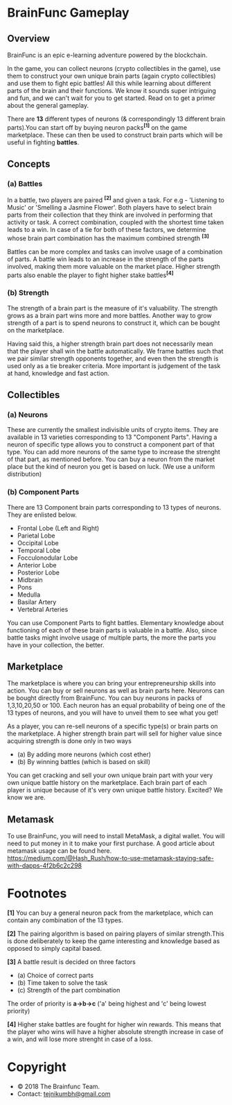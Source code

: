 # BrainFunc Gameplay

## Overview

BrainFunc is an epic e-learning adventure powered by the blockchain.

In the game, you can collect neurons (crypto collectibles in the game), use them to construct your own unique brain parts (again crypto collectibles) and use them to fight epic battles! All this while learning about different parts of the brain and their functions. We know it sounds super intriguing and fun, and we can't wait for you to get started. Read on to get a primer about the general gameplay.

There are **13** different types of neurons (& correspondingly 13 different brain parts).You can start off by buying neuron packs<sup>**[1]**</sup> on the game marketplace. These can then be used to construct brain parts which will be useful in fighting **battles**.


## Concepts

### (a) Battles
In a battle, two players are paired <sup>**[2]**</sup> and given a task. For e.g - 'Listening to Music' or 'Smelling a Jasmine Flower'. Both players have to select brain parts from their collection that they think are involved in performing that activity or task. A correct combination, coupled with the shortest time taken leads to a win. In case of a tie for both of these factors, we determine whose brain part combination has the maximum combined strength <sup>**[3]**</sup>


Battles can be more complex and tasks can involve usage of a combination of parts. A battle win leads to an increase in the strength of the parts involved, making them more valuable on the market place. Higher strength parts also enable the player to fight higher stake battles<sup>**[4]**</sup>

### (b) Strength

The strength of a brain part is the measure of it's valuability. The strength grows as a brain part wins more and more battles. Another way to grow strength of a part is to spend neurons to construct it, which can be bought on the marketplace.

Having said this, a higher strength brain part does not necessarily mean that the player shall win the battle automatically. We frame battles such that we pair similar strength opponents together, and even then the strength is used only as a tie breaker criteria. More important is judgement of the task at hand, knowledge and fast action.

## Collectibles

### (a) Neurons
These are currently the smallest indivisible units of crypto items. They are available in 13 varieties corresponding to 13 "Component Parts". Having a neuron of specific type allows you to construct a component part of that type. You can add more neurons of the same type to increase the strenght of that part, as mentioned before. You can buy a neuron from the market place but the kind of neuron you get is based on luck. (We use a uniform distribution)

### (b) Component Parts
There are 13 Component brain parts corresponding to 13 types of neurons. They are enlisted below.

   - Frontal Lobe (Left and Right)
   - Parietal Lobe
   - Occipital Lobe
   - Temporal Lobe  
   - Focculonodular Lobe
   - Anterior Lobe
   - Posterior Lobe
   - Midbrain
   - Pons
   - Medulla
   - Basilar Artery
   - Vertebral Arteries

You can use Component Parts to fight battles. Elementary knowledge about functioning of each of these brain parts is valuable in a battle. Also, since battle tasks might involve usage of multiple parts, the more the parts you have in your collection, the better.

## Marketplace

The marketplace is where you can bring your entrepreneurship skills into action. You can buy or sell neurons as well as brain parts here. Neurons can be bought directly from BrainFunc. You can buy neurons
in packs of 1,3,10,20,50 or 100. Each neuron has an equal probability of being one of the 13 types of neurons, and you will have to unveil them to see what you get!

As a player, you can re-sell neurons of a specific type(s) or brain parts on the marketplace. A higher strength brain part will sell for higher value since acquiring strength is done only in two ways
- (a) By adding more neurons (which cost ether)
- (b) By winning battles (which is based on skill)

You can get cracking and sell your own unique brain part with your very own unique battle history on the marketplace. Each brain part of each player is unique because of it's very own unique battle history. Excited? We know we are.

## Metamask
To use BrainFunc, you will need to install MetaMask, a digital wallet. You will need to put money in it to make your first purchase. A good article about metamask usage can be found here.
https://medium.com/@Hash_Rush/how-to-use-metamask-staying-safe-with-dapps-4f2b6c2c298

# Footnotes
**[1]** You can buy a general neuron pack from the marketplace, which can contain any combination of the 13 types.

**[2]** The pairing algorithm is based on pairing players of similar strength.This is done deliberately to keep the game interesting and knowledge based as opposed to simply capital based.

**[3]** A battle result is decided on three factors
- (a) Choice of correct parts
- (b) Time taken to solve the task
- (c) Strength of the part combination

The order of priority is **a->b->c** ('a' being highest and 'c' being lowest priority)

**[4]** Higher stake battles are fought for higher win rewards. This means that the player who wins will have a higher absolute strength increase in case of a win, and will lose more strenght in case of a loss.

# Copyright
- © 2018 The Brainfunc Team.
- Contact: tejnikumbh@gmail.com
